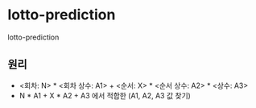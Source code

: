 # lotto-prediction
lotto-prediction

## 원리
* <회차: N> * <회차 상수: A1> + <순서: X> * <순서 상수: A2> * <상수: A3>
* N * A1 + X * A2 + A3 에서 적합한 (A1, A2, A3 값 찾기)
